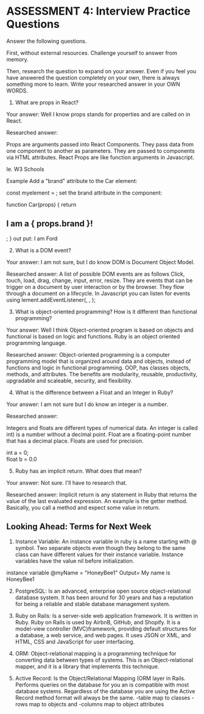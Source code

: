 # ASSESSMENT 4: Interview Practice Questions
Answer the following questions.

First, without external resources. Challenge yourself to answer from memory.

Then, research the question to expand on your answer. Even if you feel you have answered the question completely on your own, there is always something more to learn. Write your researched answer in your OWN WORDS.  

1. What are props in React?

  Your answer: Well I know props stands for properties and are called on in React.

  Researched answer:

  Props are arguments passed into React Components. They pass data from one component to another as parameters.  They are passed to components via HTML attributes.
  React Props are like function arguments in Javascript.

  Ie. W3 Schools

Example
Add a "brand" attribute to the Car element:

const myelement = <Car brand="Ford" />;
set the brand attribute in the component:

function Car(props) {
  return <h2>I am a { props.brand }!</h2>;
}
out put: I am Ford

2. What is a DOM event?

  Your answer: I am not sure, but I do know DOM is Document Object Model.

  Researched answer: A list of possible DOM events are as follows Click, touch, load, drag, change, input, error, resize. They are events that can be trigger on a document by user interaction or by the browser. They flow through a document on a lifecycle. In Javascript you can listen for events using
  lement.addEventListener(<event-name>, <callback>, <use-capture>);



3. What is object-oriented programming? How is it different than functional programming?

  Your answer: Well I think Object-oriented program is based on objects and functional is based on logic and functions. Ruby is an object oriented programming language.

  Researched answer: Object-oriented programming is a computer programming model that is organized around data and objects, instead of functions and logic in functional programming. OOP, has classes objects, methods, and attributes. The benefits are modularity, reusable, productivity, upgradable and scaleable, security, and flexibility.



4. What is the difference between a Float and an Integer in Ruby?

  Your answer: I am not sure but I do know an integer is a number.

  Researched answer:

Integers and floats are different types of numerical data. An integer is called int) is a number without a decimal point.
Float are a floating-point number that has a decimal place. Floats are used for precision.

int a = 0;      
float b = 0.0

5. Ruby has an implicit return. What does that mean?

  Your answer: Not sure. I'll have to research that.

  Researched answer: Implicit return is any statement in Ruby that returns the value of the last evaluated expression. An example is the getter method.
  Basically, you call a method and expect some value in return.


## Looking Ahead: Terms for Next Week

1. Instance Variable: An instance variable in ruby is a name starting with @ symbol. Two separate objects even though they belong to the same class can have different values for their instance variable. Instance variables have the value nil before initialization.

instance variable
@myName = "HoneyBee1"
Output= My name is HoneyBee1


2. PostgreSQL: Is an advanced, enterprise open source object-relational database system. It has been around for 30 years and has a reputation for being a reliable and stable database management system.

3. Ruby on Rails: Is a server-side web application framework. It is written in Ruby. Ruby on Rails is used by AirbnB, GitHub, and Shopify. It is a model-view controller (MVC)framework, providing default structures for a database, a web service, and web pages. It uses JSON or XML, and HTML, CSS and JavaScript for user interfacing.

4. ORM: Object-relational mapping is a programming technique for converting data between types of systems. This is an Object-relational mapper, and it is a library that implements this technique.  

5. Active Record: Is the Object/Relational Mapping (ORM layer in Rails. Performs queries  on the database for you an is compatible with most database systems. Regardless of the database you are using the Active Record method format will always be the same.
  -table map to classes
  -rows map to objects and
  -columns map to object attributes
